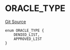 # ORACLE_TYPE
[Git Source](https://github.com/thrackle-io/forte-rules-engine/blob/6b9ac124d2cb0fe47a8b5c261a1dd458067f45ea/src/protocol/economic/ruleProcessor/RuleCodeData.sol)


```solidity
enum ORACLE_TYPE {
    DENIED_LIST,
    APPROVED_LIST
}
```

